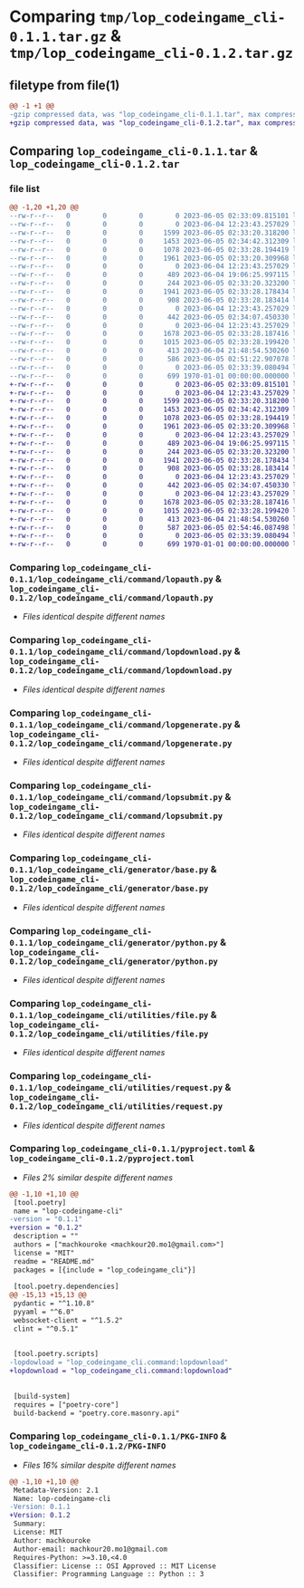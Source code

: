 # Comparing `tmp/lop_codeingame_cli-0.1.1.tar.gz` & `tmp/lop_codeingame_cli-0.1.2.tar.gz`

## filetype from file(1)

```diff
@@ -1 +1 @@
-gzip compressed data, was "lop_codeingame_cli-0.1.1.tar", max compression
+gzip compressed data, was "lop_codeingame_cli-0.1.2.tar", max compression
```

## Comparing `lop_codeingame_cli-0.1.1.tar` & `lop_codeingame_cli-0.1.2.tar`

### file list

```diff
@@ -1,20 +1,20 @@
--rw-r--r--   0        0        0        0 2023-06-05 02:33:09.815101 lop_codeingame_cli-0.1.1/lop_codeingame_cli/__init__.py
--rw-r--r--   0        0        0        0 2023-06-04 12:23:43.257029 lop_codeingame_cli-0.1.1/lop_codeingame_cli/command/__init__.py
--rw-r--r--   0        0        0     1599 2023-06-05 02:33:20.318200 lop_codeingame_cli-0.1.1/lop_codeingame_cli/command/lopauth.py
--rw-r--r--   0        0        0     1453 2023-06-05 02:34:42.312309 lop_codeingame_cli-0.1.1/lop_codeingame_cli/command/lopdownload.py
--rw-r--r--   0        0        0     1078 2023-06-05 02:33:28.194419 lop_codeingame_cli-0.1.1/lop_codeingame_cli/command/lopgenerate.py
--rw-r--r--   0        0        0     1961 2023-06-05 02:33:20.309968 lop_codeingame_cli-0.1.1/lop_codeingame_cli/command/lopsubmit.py
--rw-r--r--   0        0        0        0 2023-06-04 12:23:43.257029 lop_codeingame_cli-0.1.1/lop_codeingame_cli/enumerations/__init__.py
--rw-r--r--   0        0        0      489 2023-06-04 19:06:25.997115 lop_codeingame_cli-0.1.1/lop_codeingame_cli/enumerations/main.py
--rw-r--r--   0        0        0      244 2023-06-05 02:33:20.323200 lop_codeingame_cli-0.1.1/lop_codeingame_cli/generator/__init__.py
--rw-r--r--   0        0        0     1941 2023-06-05 02:33:28.178434 lop_codeingame_cli-0.1.1/lop_codeingame_cli/generator/base.py
--rw-r--r--   0        0        0      908 2023-06-05 02:33:28.183414 lop_codeingame_cli-0.1.1/lop_codeingame_cli/generator/python.py
--rw-r--r--   0        0        0        0 2023-06-04 12:23:43.257029 lop_codeingame_cli-0.1.1/lop_codeingame_cli/model/__init__.py
--rw-r--r--   0        0        0      442 2023-06-05 02:34:07.450330 lop_codeingame_cli-0.1.1/lop_codeingame_cli/model/Exercise.py
--rw-r--r--   0        0        0        0 2023-06-04 12:23:43.257029 lop_codeingame_cli-0.1.1/lop_codeingame_cli/utilities/__init__.py
--rw-r--r--   0        0        0     1678 2023-06-05 02:33:28.187416 lop_codeingame_cli-0.1.1/lop_codeingame_cli/utilities/file.py
--rw-r--r--   0        0        0     1015 2023-06-05 02:33:28.199420 lop_codeingame_cli-0.1.1/lop_codeingame_cli/utilities/request.py
--rw-r--r--   0        0        0      413 2023-06-04 21:48:54.530260 lop_codeingame_cli-0.1.1/lop_codeingame_cli/utilities/variables.py
--rw-r--r--   0        0        0      586 2023-06-05 02:51:22.907078 lop_codeingame_cli-0.1.1/pyproject.toml
--rw-r--r--   0        0        0        0 2023-06-05 02:33:39.080494 lop_codeingame_cli-0.1.1/README.md
--rw-r--r--   0        0        0      699 1970-01-01 00:00:00.000000 lop_codeingame_cli-0.1.1/PKG-INFO
+-rw-r--r--   0        0        0        0 2023-06-05 02:33:09.815101 lop_codeingame_cli-0.1.2/lop_codeingame_cli/__init__.py
+-rw-r--r--   0        0        0        0 2023-06-04 12:23:43.257029 lop_codeingame_cli-0.1.2/lop_codeingame_cli/command/__init__.py
+-rw-r--r--   0        0        0     1599 2023-06-05 02:33:20.318200 lop_codeingame_cli-0.1.2/lop_codeingame_cli/command/lopauth.py
+-rw-r--r--   0        0        0     1453 2023-06-05 02:34:42.312309 lop_codeingame_cli-0.1.2/lop_codeingame_cli/command/lopdownload.py
+-rw-r--r--   0        0        0     1078 2023-06-05 02:33:28.194419 lop_codeingame_cli-0.1.2/lop_codeingame_cli/command/lopgenerate.py
+-rw-r--r--   0        0        0     1961 2023-06-05 02:33:20.309968 lop_codeingame_cli-0.1.2/lop_codeingame_cli/command/lopsubmit.py
+-rw-r--r--   0        0        0        0 2023-06-04 12:23:43.257029 lop_codeingame_cli-0.1.2/lop_codeingame_cli/enumerations/__init__.py
+-rw-r--r--   0        0        0      489 2023-06-04 19:06:25.997115 lop_codeingame_cli-0.1.2/lop_codeingame_cli/enumerations/main.py
+-rw-r--r--   0        0        0      244 2023-06-05 02:33:20.323200 lop_codeingame_cli-0.1.2/lop_codeingame_cli/generator/__init__.py
+-rw-r--r--   0        0        0     1941 2023-06-05 02:33:28.178434 lop_codeingame_cli-0.1.2/lop_codeingame_cli/generator/base.py
+-rw-r--r--   0        0        0      908 2023-06-05 02:33:28.183414 lop_codeingame_cli-0.1.2/lop_codeingame_cli/generator/python.py
+-rw-r--r--   0        0        0        0 2023-06-04 12:23:43.257029 lop_codeingame_cli-0.1.2/lop_codeingame_cli/model/__init__.py
+-rw-r--r--   0        0        0      442 2023-06-05 02:34:07.450330 lop_codeingame_cli-0.1.2/lop_codeingame_cli/model/Exercise.py
+-rw-r--r--   0        0        0        0 2023-06-04 12:23:43.257029 lop_codeingame_cli-0.1.2/lop_codeingame_cli/utilities/__init__.py
+-rw-r--r--   0        0        0     1678 2023-06-05 02:33:28.187416 lop_codeingame_cli-0.1.2/lop_codeingame_cli/utilities/file.py
+-rw-r--r--   0        0        0     1015 2023-06-05 02:33:28.199420 lop_codeingame_cli-0.1.2/lop_codeingame_cli/utilities/request.py
+-rw-r--r--   0        0        0      413 2023-06-04 21:48:54.530260 lop_codeingame_cli-0.1.2/lop_codeingame_cli/utilities/variables.py
+-rw-r--r--   0        0        0      587 2023-06-05 02:54:46.087498 lop_codeingame_cli-0.1.2/pyproject.toml
+-rw-r--r--   0        0        0        0 2023-06-05 02:33:39.080494 lop_codeingame_cli-0.1.2/README.md
+-rw-r--r--   0        0        0      699 1970-01-01 00:00:00.000000 lop_codeingame_cli-0.1.2/PKG-INFO
```

### Comparing `lop_codeingame_cli-0.1.1/lop_codeingame_cli/command/lopauth.py` & `lop_codeingame_cli-0.1.2/lop_codeingame_cli/command/lopauth.py`

 * *Files identical despite different names*

### Comparing `lop_codeingame_cli-0.1.1/lop_codeingame_cli/command/lopdownload.py` & `lop_codeingame_cli-0.1.2/lop_codeingame_cli/command/lopdownload.py`

 * *Files identical despite different names*

### Comparing `lop_codeingame_cli-0.1.1/lop_codeingame_cli/command/lopgenerate.py` & `lop_codeingame_cli-0.1.2/lop_codeingame_cli/command/lopgenerate.py`

 * *Files identical despite different names*

### Comparing `lop_codeingame_cli-0.1.1/lop_codeingame_cli/command/lopsubmit.py` & `lop_codeingame_cli-0.1.2/lop_codeingame_cli/command/lopsubmit.py`

 * *Files identical despite different names*

### Comparing `lop_codeingame_cli-0.1.1/lop_codeingame_cli/generator/base.py` & `lop_codeingame_cli-0.1.2/lop_codeingame_cli/generator/base.py`

 * *Files identical despite different names*

### Comparing `lop_codeingame_cli-0.1.1/lop_codeingame_cli/generator/python.py` & `lop_codeingame_cli-0.1.2/lop_codeingame_cli/generator/python.py`

 * *Files identical despite different names*

### Comparing `lop_codeingame_cli-0.1.1/lop_codeingame_cli/utilities/file.py` & `lop_codeingame_cli-0.1.2/lop_codeingame_cli/utilities/file.py`

 * *Files identical despite different names*

### Comparing `lop_codeingame_cli-0.1.1/lop_codeingame_cli/utilities/request.py` & `lop_codeingame_cli-0.1.2/lop_codeingame_cli/utilities/request.py`

 * *Files identical despite different names*

### Comparing `lop_codeingame_cli-0.1.1/pyproject.toml` & `lop_codeingame_cli-0.1.2/pyproject.toml`

 * *Files 2% similar despite different names*

```diff
@@ -1,10 +1,10 @@
 [tool.poetry]
 name = "lop-codeingame-cli"
-version = "0.1.1"
+version = "0.1.2"
 description = ""
 authors = ["machkouroke <machkour20.mo1@gmail.com>"]
 license = "MIT"
 readme = "README.md"
 packages = [{include = "lop_codeingame_cli"}]
 
 [tool.poetry.dependencies]
@@ -15,13 +15,13 @@
 pydantic = "^1.10.8"
 pyyaml = "^6.0"
 websocket-client = "^1.5.2"
 clint = "^0.5.1"
 
 
 [tool.poetry.scripts]
-lopdowload = "lop_codeingame_cli.command:lopdownload"
+lopdownload = "lop_codeingame_cli.command:lopdownload"
 
 
 [build-system]
 requires = ["poetry-core"]
 build-backend = "poetry.core.masonry.api"
```

### Comparing `lop_codeingame_cli-0.1.1/PKG-INFO` & `lop_codeingame_cli-0.1.2/PKG-INFO`

 * *Files 16% similar despite different names*

```diff
@@ -1,10 +1,10 @@
 Metadata-Version: 2.1
 Name: lop-codeingame-cli
-Version: 0.1.1
+Version: 0.1.2
 Summary: 
 License: MIT
 Author: machkouroke
 Author-email: machkour20.mo1@gmail.com
 Requires-Python: >=3.10,<4.0
 Classifier: License :: OSI Approved :: MIT License
 Classifier: Programming Language :: Python :: 3
```

